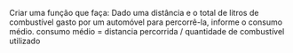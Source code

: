 Criar uma função que faça:
Dado uma distância e o total de litros de combustível gasto por um automóvel para percorrê-la,
informe o consumo médio.
consumo médio = distancia percorrida / quantidade de combustível utilizado